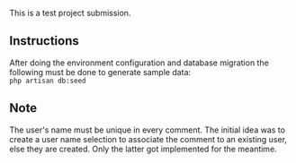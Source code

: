This is a test project submission.

## Instructions
After doing the environment configuration and database migration the following must be done to generate sample data:
<br>
`php artisan db:seed`

## Note
The user's name must be unique in every comment. The initial idea was to create a user name selection to associate the comment to an existing user, else they are created. Only the latter got implemented for the meantime.
